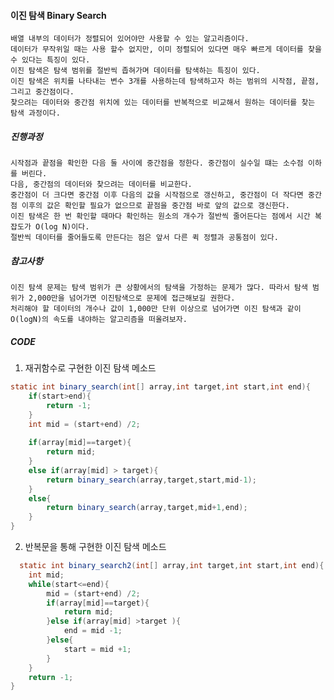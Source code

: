 #### 이진 탐색 Binary Search 
    배열 내부의 데이터가 정렬되어 있어야만 사용할 수 있는 알고리즘이다.
    데이터가 무작위일 때는 사용 할수 없지만, 이미 정렬되어 있다면 매우 빠르게 데이터를 찾을 수 있다는 특징이 있다.
    이진 탐색은 탐색 범위를 절반씩 좁혀가며 데이터를 탐색하는 특징이 있다.
    이진 탐색은 위치를 나타내는 변수 3개를 사용하는데 탐색하고자 하는 범위의 시작점, 끝점, 그리고 중간점이다.
    찾으려는 데이터와 중간점 위치에 있는 데이터를 반복적으로 비교해서 원하는 데이터를 찾는 탐색 과정이다.

##### 진행과정
    시작점과 끝점을 확인한 다음 둘 사이에 중간점을 정한다. 중간점이 실수일 떄는 소수점 이하를 버린다.
    다음, 중간점의 데이터와 찾으려는 데이터를 비교한다.
    중간점이 더 크다면 중간점 이후 다음의 값을 시작점으로 갱신하고, 중간점이 더 작다면 중간점 이후의 값은 확인할 필요가 없으므로 끝점을 중간점 바로 앞의 값으로 갱신한다.
    이진 탐색은 한 번 확인할 때마다 확인하는 원소의 개수가 절반씩 줄어든다는 점에서 시간 복잡도가 O(log N)이다.
    절반씩 데이터를 줄어들도록 만든다는 점은 앞서 다른 퀵 정렬과 공통점이 있다.

##### 참고사항
    이진 탐색 문제는 탐색 범위가 큰 상황에서의 탐색을 가정하는 문제가 많다. 따라서 탐색 범위가 2,000만을 넘어가면 이진탐색으로 문제에 접근해보길 권한다.
    처리해야 할 데이터의 개수나 값이 1,000만 단위 이상으로 넘어가면 이진 탐색과 같이 O(logN)의 속도를 내야하는 알고리즘을 떠올려보자.

##### CODE
1. 재귀함수로 구현한 이진 탐색 메소드
```JAVA
static int binary_search(int[] array,int target,int start,int end){
    if(start>end){
        return -1;
    }
    int mid = (start+end) /2;
    
    if(array[mid]==target){
        return mid;
    }
    else if(array[mid] > target){
        return binary_search(array,target,start,mid-1);
    }
    else{
        return binary_search(array,target,mid+1,end);
    }
}
```
2. 반복문을 통해 구현한 이진 탐색 메소드
```java
  static int binary_search2(int[] array,int target,int start,int end){
    int mid;
    while(start<=end){
        mid = (start+end) /2;
        if(array[mid]==target){
            return mid;
        }else if(array[mid] >target ){
            end = mid -1;
        }else{
            start = mid +1;
        }
    }
    return -1;
}
  
```
